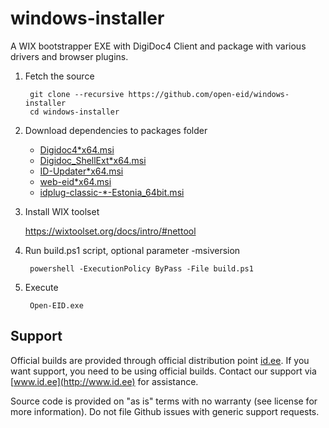windows-installer
=================

A WIX bootstrapper EXE with DigiDoc4 Client and package with various drivers and browser plugins.

1. Fetch the source

        git clone --recursive https://github.com/open-eid/windows-installer
        cd windows-installer

2. Download dependencies to packages folder
   * [Digidoc4*x64.msi](https://github.com/open-eid/DigiDoc4-Client/releases)
   * [Digidoc_ShellExt*x64.msi](https://github.com/open-eid/DigiDoc4-Client/releases)
   * [ID-Updater*x64.msi](https://github.com/open-eid/updater/releases)
   * [web-eid*x64.msi](https://github.com/web-eid/web-eid-app/releases)
   * [idplug-classic-*-Estonia_64bit.msi](https://installer.id.ee/media/win/Open-EID.zip)

4. Install WIX toolset

   https://wixtoolset.org/docs/intro/#nettool

5. Run build.ps1 script, optional parameter -msiversion

        powershell -ExecutionPolicy ByPass -File build.ps1

6. Execute

        Open-EID.exe

## Support
Official builds are provided through official distribution point [id.ee](https://www.id.ee/en/article/install-id-software/). If you want support, you need to be using official builds. Contact our support via [www.id.ee](http://www.id.ee) for assistance.


Source code is provided on "as is" terms with no warranty (see license for more information). Do not file Github issues with generic support requests.
